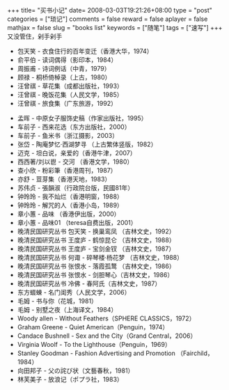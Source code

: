 +++
title= "买书小记"
date= 2008-03-03T19:21:26+08:00
type = "post"
categories = ["琐记"]
comments = false
reward = false
aplayer = false
mathjax = false
slug = "books list"
keywords = ["随笔"]
tags = ["速写"]
+++
又没管住，剁手剁手
* 包天笑 - 衣食住行的百年变迁（香港大华，1974）
* 俞平伯 - 读词偶得（影印本，1984）
* 周振甫 - 诗词例话（中青，1979）
* 顾禄 - 桐桥倚棹录（上古，1980）
* 汪曾祺 - 草花集（成都出版社，1993）
* 汪曾祺 - 晚饭花集（人民文学，1985）
* 汪曾祺 - 旅食集（广东旅游，1992）
<!--more-->
* 孟晖 - 中原女子服饰史稿（作家出版社，1995）
* 车前子 - 西来花选（东方出版社，2000）
* 车前子 - 鱼米书（浙江摄影，2003）
* 张岱 - 陶庵梦忆·西湖梦寻 （上古繁体竖版，1982）
* 迈克 - 坦白说，亲爱的（香港牛津，2007）
* 西西著/刘以鬯 - 交河 （香港文学，1980）
* 查小欣 - 粉彩筆（香港周刊，1987）
* 亦舒 - 荳芽集（香港天地，1983）
* 苏伟贞 - 張韻淑（行政院台版，民國81年）
* 钟玲玲 - 我不灿烂（香港明窗，1988）
* 钟玲玲 - 解咒的人（香港小岛，1989）
* 章小蕙 - 品味 （香港伊出版，2000）
* 章小蕙 - 品味01 （teresa自费出版，2001）
* 晚清民国研究丛书 包天笑 - 换巢鸾凤 （吉林文史，1992）
* 晚清民国研究丛书 王度庐 - 鹤惊昆仑 （吉林文史，1988）
* 晚清民国研究丛书 王度庐 - 宝剑金钗 （吉林文史，1987）
* 晚清民国研究丛书 何诹 - 碎琴楼·杨花梦 （吉林文史，1988）
* 晚清民国研究丛书 张恨水 - 落霞孤鹜 （吉林文史，1986）
* 晚清民国研究丛书 张恨水 - 剑胆琴心（吉林文史，1986）
* 晚清民国研究丛书 冷佛 - 春阿氏（吉林文史，1987）
* 东方蝃蝀 - 名门闺秀（人民文学，2006）
* 毛姆 - 书与你（花城，1981）
* 毛姆 - 别墅之夜（上海译文，1984）
* Woody allen - Without Feathers（SPHERE CLASSICS，1972）
* Graham Greene - Quiet American（Penguin，1974）
* Candace Bushnell - Sex and the City（Grand Central，2006）
* Virginia Woolf - To the Lighthouse（Penguin，1969）
* Stanley Goodman - Fashion Advertising and Promotion （Fairchild，1984）
* 向田邦子 - 父の詫び状（文藝春秋，1981）
* 林芙美子 - 放浪记（ポプラ社，1983）
